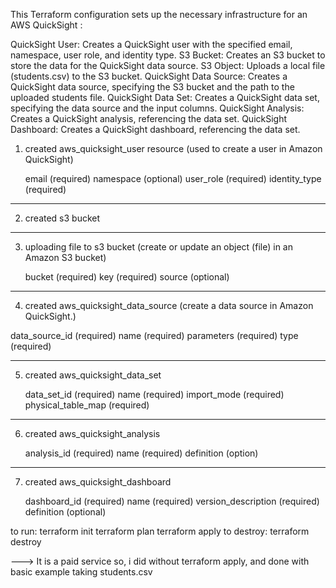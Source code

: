 ﻿
This Terraform configuration sets up the necessary infrastructure for an AWS QuickSight :


QuickSight User: Creates a QuickSight user with the specified email, namespace, user role, and identity type.
S3 Bucket: Creates an S3 bucket to store the data for the QuickSight data source.
S3 Object: Uploads a local file (students.csv) to the S3 bucket.
QuickSight Data Source: Creates a QuickSight data source, specifying the S3 bucket and the path to the uploaded students file.
QuickSight Data Set: Creates a QuickSight data set, specifying the data source and the input columns.
QuickSight Analysis: Creates a QuickSight analysis, referencing the data set.
QuickSight Dashboard: Creates a QuickSight dashboard, referencing the data set.


1. created aws_quicksight_user resource (used to create a user in Amazon QuickSight)  
   
     email (required)
     namespace (optional)
     user_role (required)
     identity_type (required)

---------------------

2.  created s3 bucket
    
-------------

3.  uploading file to s3 bucket (create or update an object (file) in an Amazon S3 bucket)

     bucket (required)
     key (required)
     source (optional)

---------

4.  created aws_quicksight_data_source  (create a data source in Amazon QuickSight.)
 
   data_source_id (required)
   name (required)
   parameters (required)
   type (required)

--------------

5.  created aws_quicksight_data_set

    data_set_id (required)
    name (required)
    import_mode (required)
    physical_table_map (required)

---------------

6. created aws_quicksight_analysis

    analysis_id (required)
    name (required)
    definition (option)

-----------------

7. created aws_quicksight_dashboard

     dashboard_id (required)
     name (required)
     version_description (required)
     definition (optional)



to run:
            terraform init
            terraform plan
            terraform apply
to destroy: 
            terraform destroy

---> It is a paid service so, i did without terraform apply, and done with basic example taking students.csv

